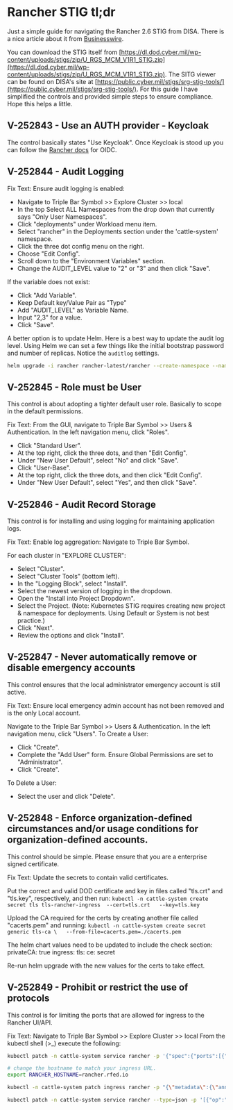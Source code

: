 # Rancher STIG tl;dr

Just a simple guide for navigating the Rancher 2.6 STIG from DISA. There is a nice article about it from [Businesswire](https://www.businesswire.com/news/home/20220425005143/en/DISA-Validates-Rancher-Government-Solutions%E2%80%99-Security-Technical-Implementation-Guide-for-the-Rancher-Multi-cluster-Manager-2.6-for-Kubernetes).

You can download the STIG itself from [https://dl.dod.cyber.mil/wp-content/uploads/stigs/zip/U_RGS_MCM_V1R1_STIG.zip](https://dl.dod.cyber.mil/wp-content/uploads/stigs/zip/U_RGS_MCM_V1R1_STIG.zip). The SITG viewer can be found on DISA's site at [https://public.cyber.mil/stigs/srg-stig-tools/](https://public.cyber.mil/stigs/srg-stig-tools/). For this guide I have simplified the controls and provided simple steps to ensure compliance. Hope this helps a little.

## V-252843 - Use an AUTH provider - Keycloak

The control basically states "Use Keycloak". Once Keycloak is stood up you can follow the [Rancher docs](https://rancher.com/docs/rancher/v2.6/en/admin-settings/authentication/keycloak-oidc/) for OIDC.

## V-252844 - Audit Logging

Fix Text: Ensure audit logging is enabled:

- Navigate to Triple Bar Symbol >> Explore Cluster >> local
- In the top Select ALL Namespaces from the drop down that currently says "Only User Namespaces".
- Click "deployments" under Workload menu item.
- Select "rancher" in the Deployments section under the 'cattle-system' namespace.
- Click the three dot config menu on the right.
- Choose "Edit Config".
- Scroll down to the "Environment Variables" section.
- Change the AUDIT_LEVEL value to "2" or "3" and then click "Save".

If the variable does not exist:

- Click "Add Variable".
- Keep Default key/Value Pair as "Type"
- Add "AUDIT_LEVEL" as Variable Name.
- Input "2,3" for a value.
- Click "Save".

A better option is to update Helm. Here is a best way to update the audit log level. Using Helm we can set a few things like the initial bootstrap password and number of replicas. Notice the `auditlog` settings.

```bash
helm upgrade -i rancher rancher-latest/rancher --create-namespace --namespace cattle-system --set hostname=rancher.$domain --set bootstrapPassword=bootStrapAllTheThings --set replicas=1 --set auditLog.level=2 --set auditLog.destination=hostPath
```

## V-252845 - Role must be User

This control is about adopting a tighter default user role. Basically to scope in the default permissions.

Fix Text: From the GUI, navigate to Triple Bar Symbol >> Users & Authentication. In the left navigation menu, click "Roles".

- Click "Standard User".
- At the top right, click the three dots, and then "Edit Config".
- Under "New User Default", select "No" and click "Save".
- Click "User-Base".
- At the top right, click the three dots, and then click "Edit Config".
- Under "New User Default", select "Yes", and then click "Save".

## V-252846 - Audit Record Storage

This control is for installing and using logging for maintaining application logs.

Fix Text: Enable log aggregation:
Navigate to Triple Bar Symbol.

For each cluster in  "EXPLORE CLUSTER":

- Select "Cluster".
- Select "Cluster Tools" (bottom left).
- In the "Logging Block", select "Install".
- Select the newest version of logging in the dropdown. 
- Open the "Install into Project Dropdown".
- Select the Project. (Note: Kubernetes STIG requires creating new project & namespace for deployments. Using Default or System is not best practice.)
- Click "Next".
- Review the options and click "Install".

## V-252847 - Never automatically remove or disable emergency accounts

This control ensures that the local administrator emergency account is still active.

Fix Text: Ensure local emergency admin account has not been removed and is the only Local account.

Navigate to the Triple Bar Symbol >> Users & Authentication. In the left navigation menu, click "Users".
To Create a User:

- Click "Create".
- Complete the "Add User" form. Ensure Global Permissions are set to "Administrator".
- Click "Create".

To Delete a User:

- Select the user and click "Delete".

## V-252848 - Enforce organization-defined circumstances and/or usage conditions for organization-defined accounts.

This control should be simple. Please ensure that you are a enterprise signed certificate.

Fix Text: Update the secrets to contain valid certificates.

Put the correct and valid DOD certificate and key in files called "tls.crt" and "tls.key", respectively, and then run:
`kubectl -n cattle-system create secret tls tls-rancher-ingress  --cert=tls.crt   --key=tls.key`

Upload the CA required for the certs by creating another file called "cacerts.pem" and running:
`kubectl -n cattle-system create secret generic tls-ca \   --from-file=cacerts.pem=./cacerts.pem`

The helm chart values need to be updated to include the check section:
privateCA: true
ingress:
tls:
ce: secret

Re-run helm upgrade with the new values for the certs to take effect.

## V-252849 - Prohibit or restrict the use of protocols

This control is for limiting the ports that are allowed for ingress to the Rancher UI/API.

Fix Text: Navigate to Triple Bar Symbol >> Explore Cluster >> local
From the kubectl shell (>_) execute the following:

```bash
kubectl patch -n cattle-system service rancher -p '{"spec":{"ports":[{"port":443,"targetPort":443}]}}'

# change the hostname to match your ingress URL.
export RANCHER_HOSTNAME=rancher.rfed.io

kubectl -n cattle-system patch ingress rancher -p "{\"metadata\":{\"annotations\":{\"nginx.ingress.Kubernetes.io/backend-protocol\":\"HTTPS\"}},\"spec\":{\"rules\":[{\"host\":\"$RANCHER_HOSTNAME\",\"http\":{\"paths\":[{\"backend\":{\"service\":{\"name\":\"rancher\",\"port\":{\"number\":443}}},\"pathType\":\"ImplementationSpecific\"}]}}]}}"

kubectl patch -n cattle-system service rancher --type=json -p '[{"op":"remove","path":"/spec/ports/0"}]'
```
